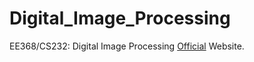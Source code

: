 # Digital_Image_Processing
EE368/CS232: Digital Image Processing [Official](https://web.stanford.edu/class/ee368/Handouts/Lectures/Examples/4-Histograms/) Website.
